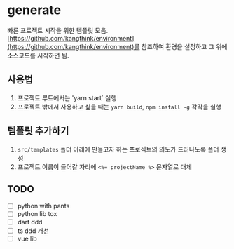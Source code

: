# generate
빠른 프로젝트 시작을 위한 템플릿 모음. [https://github.com/kangthink/environment](https://github.com/kangthink/environment)를 참조하여 환경을 설정하고 그 위에 소스코드를 시작하면 됨.

## 사용법
1. 프로젝트 루트에서는 'yarn start` 실행
2. 프로젝트 밖에서 사용하고 싶을 때는 `yarn build`, `npm install -g` 각각을 실행

## 템플릿 추가하기
1. `src/templates` 폴더 아래에 만들고자 하는 프로젝트의 의도가 드러나도록 폴더 생성
2. 프로젝트 이름이 들어갈 자리에 `<%= projectName %>` 문자열로 대체

## TODO
- [ ] python with pants
- [ ] python lib tox
- [ ] dart ddd
- [ ] ts ddd 개선
- [ ] vue lib
